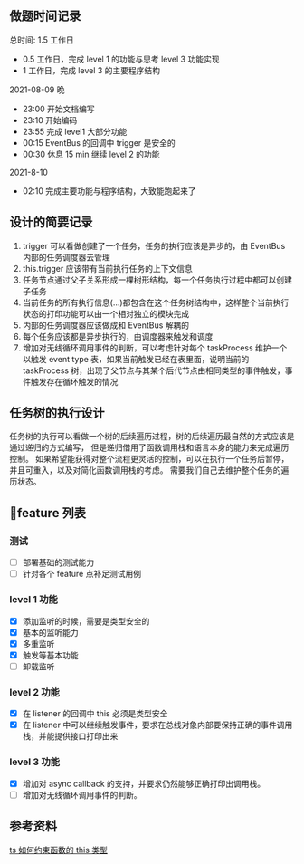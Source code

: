 ## 做题时间记录

总时间: 1.5 工作日

- 0.5 工作日，完成 level 1 的功能与思考 level 3 功能实现
- 1 工作日，完成 level 3 的主要程序结构

2021-08-09 晚

- 23:00 开始文档编写
- 23:10 开始编码
- 23:55 完成 level1 大部分功能
- 00:15 EventBus 的回调中 trigger 是安全的
- 00:30 休息 15 min 继续 level 2 的功能

2021-8-10

- 02:10 完成主要功能与程序结构，大致能跑起来了

## 设计的简要记录

1. trigger 可以看做创建了一个任务，任务的执行应该是异步的，由 EventBus 内部的任务调度器去管理
2. this.trigger 应该带有当前执行任务的上下文信息
3. 任务节点通过父子关系形成一棵树形结构，每一个任务执行过程中都可以创建子任务
4. 当前任务的所有执行信息(...)都包含在这个任务树结构中，这样整个当前执行状态的打印功能可以由一个相对独立的模块完成
5. 内部的任务调度器应该做成和 EventBus 解耦的
6. 每个任务应该都是异步执行的，由调度器来触发和调度
7. 增加对无线循环调用事件的判断，可以考虑针对每个 taskProcess 维护一个以触发 event type 表，如果当前触发已经在表里面，说明当前的 taskProcess 树，出现了父节点与其某个后代节点由相同类型的事件触发，事件触发存在循环触发的情况

## 任务树的执行设计

任务树的执行可以看做一个树的后续遍历过程，树的后续遍历最自然的方式应该是通过递归的方式编写，
但是递归借用了函数调用栈和语言本身的能力来完成遍历控制。
如果希望能获得对整个流程更灵活的控制，可以在执行一个任务后暂停，并且可重入，以及对简化函数调用栈的考虑。
需要我们自己去维护整个任务的遍历状态。

## feature 列表

### 测试

- [ ] 部署基础的测试能力
- [ ] 针对各个 feature 点补足测试用例

### level 1 功能

- [x] 添加监听的时候，需要是类型安全的
- [x] 基本的监听能力
- [x] 多重监听
- [x] 触发等基本功能
- [ ] 卸载监听

### level 2 功能

- [x] 在 listener 的回调中 this 必须是类型安全
- [x] 在 listener 中可以继续触发事件，要求在总线对象内部要保持正确的事件调用栈，并能提供接口打印出来

### level 3 功能

- [x] 增加对 async callback 的支持，并要求仍然能够正确打印出调用栈。
- [ ] 增加对无线循环调用事件的判断。

## 参考资料

[ts 如何约束函数的 this 类型](https://www.typescriptlang.org/docs/handbook/2/functions.html#declaring-this-in-a-function)
